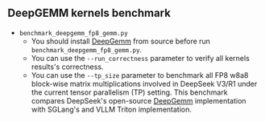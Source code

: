 ## DeepGEMM kernels benchmark

- `benchmark_deepgemm_fp8_gemm.py`
    - You should install [DeepGemm](https://github.com/deepseek-ai/DeepGEMM) from source before run `benchmark_deepgemm_fp8_gemm.py`.
    - You can use the `--run_correctness` parameter to verify all kernels results's correctness.
    - You can use the `--tp_size` parameter to benchmark all FP8 w8a8 block-wise matrix multiplications involved in DeepSeek V3/R1 under the current tensor parallelism (TP) setting. This benchmark compares DeepSeek's open-source [DeepGemm](https://github.com/deepseek-ai/DeepGEMM) implementation with SGLang's and VLLM Triton implementation.
